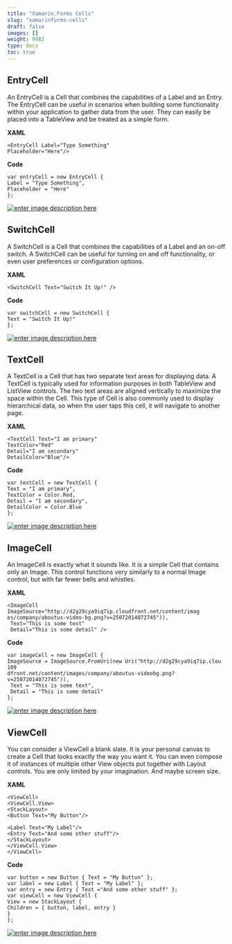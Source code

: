 ```yaml
---
title: "Xamarin.Forms Cells"
slug: "xamarinforms-cells"
draft: false
images: []
weight: 9982
type: docs
toc: true
---
```


## EntryCell
An EntryCell is a Cell that combines the capabilities of a Label and an Entry. The
EntryCell can be useful in scenarios when building some functionality within your application
to gather data from the user. They can easily be placed into a TableView and be treated as a
simple form.

**XAML**

    <EntryCell Label="Type Something"
    Placeholder="Here"/>

**Code**

    var entryCell = new EntryCell {
    Label = "Type Something",
    Placeholder = "Here"
    };

[![enter image description here][1]][1]


  [1]: http://i.stack.imgur.com/eF9s4.png

## SwitchCell
A SwitchCell is a Cell that combines the capabilities of a Label and an on-off switch. A
SwitchCell can be useful for turning on and off functionality, or even user preferences or
configuration options.

**XAML**

    <SwitchCell Text="Switch It Up!" />

**Code**

    var switchCell = new SwitchCell {
    Text = "Switch It Up!"
    };

[![enter image description here][1]][1]


  [1]: http://i.stack.imgur.com/QosL1.png

## TextCell
A TextCell is a Cell that has two separate text areas for displaying data. A TextCell is
typically used for information purposes in both TableView and ListView controls. The two text
areas are aligned vertically to maximize the space within the Cell. This type of Cell is also
commonly used to display hierarchical data, so when the user taps this cell, it will navigate to
another page.

**XAML**

    <TextCell Text="I am primary"
    TextColor="Red"
    Detail="I am secondary"
    DetailColor="Blue"/>

**Code**

    var textCell = new TextCell {
    Text = "I am primary",
    TextColor = Color.Red,
    Detail = "I am secondary",
    DetailColor = Color.Blue
    };

[![enter image description here][1]][1]


  [1]: http://i.stack.imgur.com/sk9q1.png

## ImageCell
An ImageCell is exactly what it sounds like. It is a simple Cell that contains only an Image.
This control functions very similarly to a normal Image control, but with far fewer bells and
whistles.

**XAML**

    <ImageCell ImageSource="http://d2g29cya9iq7ip.cloudfront.net/content/imag
    es/company/aboutus-video-bg.png?v=25072014072745")),
     Text="This is some text"
     Detail="This is some detail" />

**Code**

    var imageCell = new ImageCell {
    ImageSource = ImageSource.FromUri(new Uri("http://d2g29cya9iq7ip.clou
    109
    dfront.net/content/images/company/aboutus-videobg.png?v=25072014072745")),
     Text = "This is some text",
     Detail = "This is some detail"
    };

[![enter image description here][1]][1]


  [1]: http://i.stack.imgur.com/4THsm.png

## ViewCell
You can consider a ViewCell a blank slate. It is your personal canvas to create a Cell that
looks exactly the way you want it. You can even compose it of instances of multiple other View
objects put together with Layout controls. You are only limited by your imagination. And maybe
screen size.

**XAML**

    <ViewCell>
    <ViewCell.View>
    <StackLayout>
    <Button Text="My Button"/>
    
    <Label Text="My Label"/>
    <Entry Text="And some other stuff"/>
    </StackLayout>
    </ViewCell.View>
    </ViewCell>

**Code**

    var button = new Button { Text = "My Button" };
    var label = new Label { Text = "My Label" };
    var entry = new Entry { Text ="And some other stuff" };
    var viewCell = new ViewCell {
    View = new StackLayout {
    Children = { button, label, entry }
    }
    };

[![enter image description here][1]][1]


  [1]: http://i.stack.imgur.com/Yruxa.png

